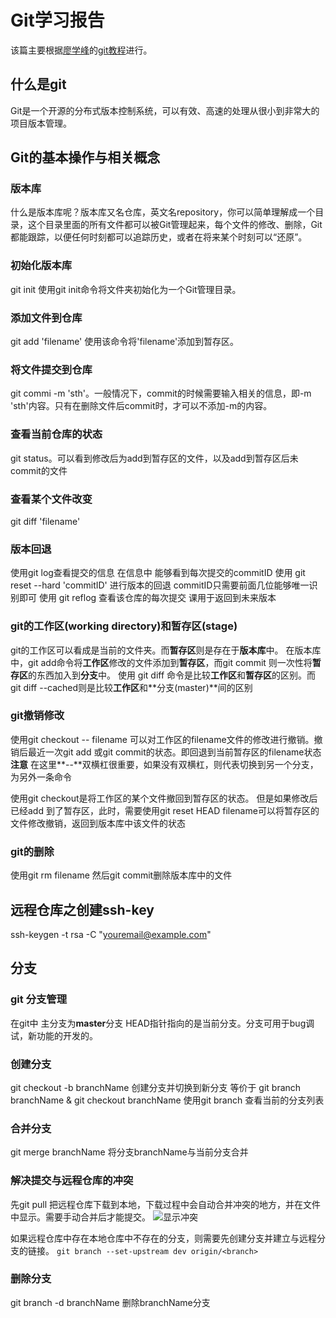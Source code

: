 # Git学习报告
该篇主要根据<a href="http://www.liaoxuefeng.com/" target="_blank">廖学峰</a>的<a href="http://www.liaoxuefeng.com/wiki/0013739516305929606dd18361248578c67b8067c8c017b000" target="_blank">git教程</a>进行。

## 什么是git
Git是一个开源的分布式版本控制系统，可以有效、高速的处理从很小到非常大的项目版本管理。

## Git的基本操作与相关概念
### 版本库
什么是版本库呢？版本库又名仓库，英文名repository，你可以简单理解成一个目录，这个目录里面的所有文件都可以被Git管理起来，每个文件的修改、删除，Git都能跟踪，以便任何时刻都可以追踪历史，或者在将来某个时刻可以“还原”。

### 初始化版本库
git init 使用git init命令将文件夹初始化为一个Git管理目录。

### 添加文件到仓库
git add 'filename' 使用该命令将'filename'添加到暂存区。

### 将文件提交到仓库
git commi -m 'sth'。一般情况下，commit的时候需要输入相关的信息，即-m 'sth'内容。只有在删除文件后commit时，才可以不添加-m的内容。

### 查看当前仓库的状态
git status。可以看到修改后为add到暂存区的文件，以及add到暂存区后未commit的文件

### 查看某个文件改变
git diff 'filename'

### 版本回退
使用git log查看提交的信息 在信息中 能够看到每次提交的commitID
使用 git reset --hard 'commitID' 进行版本的回退 commitID只需要前面几位能够唯一识别即可
使用 git reflog 查看该仓库的每次提交 课用于返回到未来版本

### git的工作区(working directory)和暂存区(stage)
git的工作区可以看成是当前的文件夹。而**暂存区**则是存在于**版本库**中。
在版本库中，git add命令将**工作区**修改的文件添加到**暂存区**，而git commit 则一次性将**暂存区**的东西加入到**分支**中。
使用 git diff 命令是比较**工作区**和**暂存区**的区别。而git diff --cached则是比较**工作区**和**分支(master)**间的区别

### git撤销修改
使用git checkout -- filename 可以对工作区的filename文件的修改进行撤销。撤销后最近一次git add 或git commit的状态。即回退到当前暂存区的filename状态
**注意** 在这里**--**双横杠很重要，如果没有双横杠，则代表切换到另一个分支，为另外一条命令

使用git checkout是将工作区的某个文件撤回到暂存区的状态。
但是如果修改后已经add 到了暂存区，此时，需要使用git reset HEAD filename可以将暂存区的文件修改撤销，返回到版本库中该文件的状态

### git的删除
使用git rm filename 然后git commit删除版本库中的文件

## 远程仓库之创建ssh-key
ssh-keygen -t rsa -C "youremail@example.com"

## 分支
### git 分支管理
在git中 主分支为**master**分支 HEAD指针指向的是当前分支。分支可用于bug调试，新功能的开发的。

### 创建分支
git checkout -b branchName 创建分支并切换到新分支
等价于 git branch branchName & git checkout branchName
使用git branch 查看当前的分支列表

### 合并分支
git merge branchName 将分支branchName与当前分支合并

### 解决提交与远程仓库的冲突
先git pull 把远程仓库下载到本地，下载过程中会自动合并冲突的地方，并在文件中显示。需要手动合并后才能提交。
![显示冲突](http://i2.muimg.com/1949/54825236ab60b413.png)

如果远程仓库中存在本地仓库中不存在的分支，则需要先创建分支并建立与远程分支的链接。
```git branch --set-upstream dev origin/<branch>```
### 删除分支

git branch -d branchName 删除branchName分支
